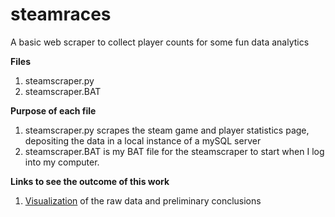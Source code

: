# steamraces
A basic web scraper to collect player counts for some fun data analytics

**Files**
1. steamscraper.py
2. steamscraper.BAT

**Purpose of each file**
1. steamscraper.py scrapes the steam game and player statistics page, depositing the data in a local instance of a mySQL server
2. steamscraper.BAT is my BAT file for the steamscraper to start when I log into my computer. 

**Links to see the outcome of this work**
1. [Visualization](visualizeraces.md) of the raw data and preliminary conclusions
